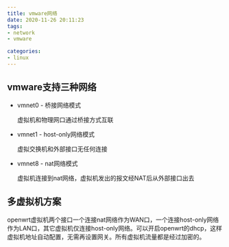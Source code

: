 ```yaml
---
title: vmware网络
date: 2020-11-26 20:11:23
tags:
- network
- vmware

categories:
- linux
---
```


## vmware支持三种网络

* vmnet0 - 桥接网络模式

  虚拟机和物理网口通过桥接方式互联

* vmnet1 - host-only网络模式

  虚拟交换机和外部接口无任何连接

* vmnet8 - nat网络模式

  虚拟机连接到nat网络，虚拟机发出的报文经NAT后从外部接口出去

## 多虚拟机方案

openwrt虚拟机两个接口一个连接nat网络作为WAN口，一个连接host-only网络作为LAN口，其它虚拟机仅连接host-only网络。可以开启openwrt的dhcp，这样虚拟机地址自动配置，无需再设置网关。所有虚拟机流量都是经过加密的。